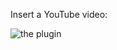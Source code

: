 Insert a YouTube video:

![the plugin](https://img.skitch.com/20120429-7ebybwspkdyy94p8qcmtha5i1.png)
